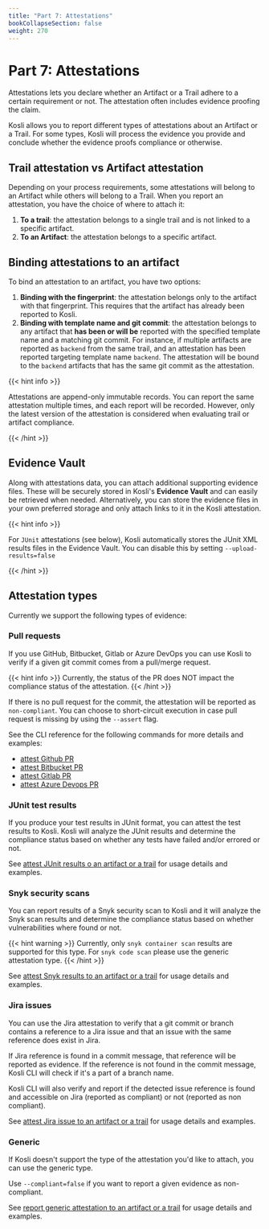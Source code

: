 ```yaml
---
title: "Part 7: Attestations"
bookCollapseSection: false
weight: 270
---
```

# Part 7: Attestations

Attestations lets you declare whether an Artifact or a Trail adhere to a certain requirement or not. The attestation often includes evidence proofing the claim.

Kosli allows you to report different types of attestations about an Artifact or a Trail. For some types, Kosli will process the evidence you provide and conclude whether the evidence proofs compliance or otherwise. 


## Trail attestation vs Artifact attestation

Depending on your process requirements, some attestations will belong to an Artifact while others will belong to a Trail. When you report an attestation, you have the choice of where to attach it:

1. **To a trail**: the attestation belongs to a single trail and is not linked to a specific artifact.
2. **To an Artifact**: the attestation belongs to a specific artifact.

## Binding attestations to an artifact

To bind an attestation to an artifact, you have two options:
1. **Binding with the fingerprint**: the attestation belongs only to the artifact with that fingerprint. This requires that the artifact has already been reported to Kosli.
2. **Binding with template name and git commit**: the attestation belongs to any artifact that **has been or will be** reported with the specified template name and a matching git commit. For instance, if multiple artifacts are reported as `backend` from the same trail, and an attestation has been reported targeting template name `backend`. The attestation will be bound to the `backend` artifacts that has the same git commit as the attestation.


{{< hint info >}}

Attestations are append-only immutable records. You can report the same attestation multiple times, and each report will be recorded. However, only the latest version of the attestation is  considered when evaluating trail or artifact compliance.

{{< /hint >}}


## Evidence Vault

Along with attestations data, you can attach additional supporting evidence files. These will be securely stored in Kosli's **Evidence Vault** and can easily be retrieved when needed. Alternatively, you can store the evidence files in your own preferred storage and only attach links to it in the Kosli attestation.

{{< hint info >}}

For `JUnit` attestations (see below), Kosli automatically stores the JUnit XML results files in the Evidence Vault. You can disable this by setting `--upload-results=false` 

{{< /hint >}}

## Attestation types

Currently we support the following types of evidence:

### Pull requests

If you use GitHub, Bitbucket, Gitlab or Azure DevOps you can use Kosli to verify if a given git commit comes from a pull/merge request. 

{{< hint info >}}
Currently, the status of the PR does NOT impact the compliance status of the attestation.
{{< /hint >}}

If there is no pull request for the commit, the attestation will be reported as `non-compliant`. You can choose to short-circuit execution in case pull request is missing by using the `--assert` flag.

See the CLI reference for the following commands for more details and examples:

- [attest Github PR ](/client_reference/kosli_attest_pullrequest_github/) 
- [attest Bitbucket PR ](/client_reference/kosli_attest_pullrequest_bitbucket/)
- [attest Gitlab PR ](/client_reference/kosli_attest_pullrequest_gitlab/)
- [attest Azure Devops PR ](/client_reference/kosli_attest_pullrequest_azure/)


### JUnit test results

If you produce your test results in JUnit format, you can attest the test results to Kosli. Kosli will analyze the JUnit results and determine the compliance status based on whether any tests have failed and/or errored or not.

See [attest JUnit results o an artifact or a trail](/client_reference/kosli_attest_junit/) for usage details and examples.

### Snyk security scans 

You can report results of a Snyk security scan to Kosli and it will analyze the Snyk scan results and determine the compliance status based on whether vulnerabilities where found or not.

{{< hint warning >}}
Currently, only `snyk container scan` results are supported for this type. For `snyk code scan` please use the generic attestation type.
{{< /hint >}}

See [attest Snyk results to an artifact or a trail](/client_reference/kosli_attest_snyk/) for usage details and examples.


### Jira issues

You can use the Jira attestation to verify that a git commit or branch contains a reference to a Jira issue and that an issue with the same reference does exist in Jira.

If Jira reference is found in a commit message, that reference will be reported as evidence. If the reference is not found in the commit message, Kosli CLI will check if it's a part of a branch name.

Kosli CLI will also verify and report if the detected issue reference is found and accessible on Jira (reported as compliant) or not (reported as non compliant). 

See [attest Jira issue to an artifact or a trail](/client_reference/kosli_attest_jira/) for usage details and examples.


### Generic

If Kosli doesn't support the type of the attestation you'd like to attach, you can use the generic type.

Use `--compliant=false` if you want to report a given evidence as non-compliant.

See [report generic attestation to an artifact or a trail](/client_reference/kosli_attest_generic/) for usage details and examples.